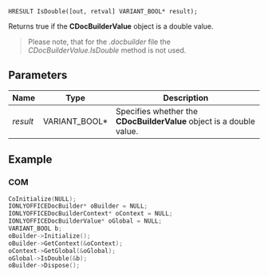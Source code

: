 `HRESULT IsDouble([out, retval] VARIANT_BOOL* result);`

Returns true if the **CDocBuilderValue** object is a double value.

> Please note, that for the *.docbuilder* file the *CDocBuilderValue.IsDouble* method is not used.

## Parameters

| Name     | Type            | Description                                                          |
| -------- | --------------- | -------------------------------------------------------------------- |
| *result* | VARIANT\_BOOL\* | Specifies whether the **CDocBuilderValue** object is a double value. |

## Example

### COM

```cpp
CoInitialize(NULL);
IONLYOFFICEDocBuilder* oBuilder = NULL;
IONLYOFFICEDocBuilderContext* oContext = NULL;
IONLYOFFICEDocBuilderValue* oGlobal = NULL;
VARIANT_BOOL b;
oBuilder->Initialize();
oBuilder->GetContext(&oContext);
oContext->GetGlobal(&oGlobal);
oGlobal->IsDouble(&b);
oBuilder->Dispose();
```
